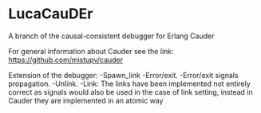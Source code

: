 # LucaCauDEr

A branch of the causal-consistent debugger for Erlang Cauder

For general information about Cauder see the link: https://github.com/mistupv/cauder

Extension of the debugger:
-Spawn_link
-Error/exit.
-Error/exit signals propagation.
-Unlink.
-Link: The links have been implemented not entirely correct as signals would also be used in the case of link setting, instead in Cauder they are implemented in an atomic way 